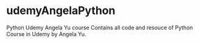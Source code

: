 # udemyAngelaPython
Python Udemy Angela Yu course
Contains all code and resouce of Python Course in Udemy by Angela Yu.
